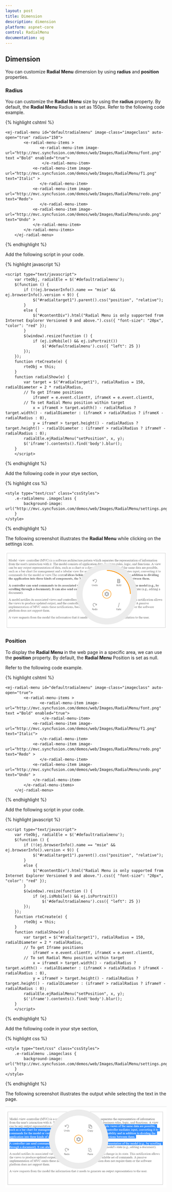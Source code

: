 ```yaml
---
layout: post
title: Dimension
description: dimension
platform: aspnet-core
control: RadialMenu 
documentation: ug
---
```


## Dimension

You can customize **Radial Menu** dimension by using **radius** and **position** properties.

### Radius

You can customize the **Radial Menu** size by using the **radius** property. By default, the **Radial Menu** Radius is set as 150px. Refer to the following code example.

{% highlight cshtml %}

    <ej-radial-menu id="defaultradialmenu" image-class="imageclass" auto-open="true" radius="150">
            <e-radial-menu-items >
                   <e-radial-menu-item image-url="http://mvc.syncfusion.com/demos/web/Images/RadialMenu/font.png" text ="Bold" enabled="true">
                    </e-radial-menu-item>
                <e-radial-menu-item image-url="http://mvc.syncfusion.com/demos/web/Images/RadialMenu/f1.png" text="Italic" >
                   </e-radial-menu-item>
                <e-radial-menu-item image-url="http://mvc.syncfusion.com/demos/web/Images/RadialMenu/redo.png" text="Redo">
                   </e-radial-menu-item>
                <e-radial-menu-item image-url="http://mvc.syncfusion.com/demos/web/Images/RadialMenu/undo.png" text="Undo" >
                </e-radial-menu-item>
            </e-radial-menu-items>
        </ej-radial-menu>

{% endhighlight %}

Add the following script in your code.

{% highlight javascript %}

    <script type="text/javascript">
        var rteObj, radialEle = $('#defaultradialmenu');
        $(function () {
            if (!(ej.browserInfo().name == "msie" && ej.browserInfo().version < 9)) {
                $("#radialtarget1").parent().css("position", "relative");
            }
            else {
                $("#contentDiv").html("Radial Menu is only supported from Internet Explorer Versioned 9 and above.").css({ "font-size": "20px", "color": "red" });
            }
            $(window).resize(function () {
                if (ej.isMobile() && ej.isPortrait())
                    $('#defaultradialmenu').css({ "left": 25 })
            });
        });
        function rteCreate(e) {
            rteObj = this;
        }
        function radialShow(e) {
            var target = $("#radialtarget1"), radialRadius = 150, radialDiameter = 2 * radialRadius,
            // To get Iframe positions
                iframeY = e.event.clientY, iframeX = e.event.clientX,
            // To set Radial Menu position within target
                x = iframeX > target.width() - radialRadius ? target.width() - radialDiameter : (iframeX > radialRadius ? iframeX - radialRadius : 0),
                y = iframeY > target.height() - radialRadius ? target.height() - radialDiameter : (iframeY > radialRadius ? iframeY - radialRadius : 0);
            radialEle.ejRadialMenu("setPosition", x, y);
            $('iframe').contents().find('body').blur();
        }
        </script>

{% endhighlight %}

Add the following code in your stye section,

{% highlight css %}

    <style type="text/css" class="cssStyles">
        .e-radialmenu .imageclass {
            background-image: url("http://mvc.syncfusion.com/demos/web/Images/RadialMenu/settings.png");
        }
    </style>

{% endhighlight %}

The following screenshot illustrates the **Radial Menu** while clicking on the settings icon.

![](dimension-images/img1.png)

### Position 

To display the **Radial Menu** in the web page in a specific area, we can use the **position** property. By default, the **Radial Menu** Position is set as null. 

Refer to the following code example.

{% highlight cshtml %}

    <ej-radial-menu id="defaultradialmenu" image-class="imageclass" auto-open="true">
            <e-radial-menu-items >
                   <e-radial-menu-item image-url="http://mvc.syncfusion.com/demos/web/Images/RadialMenu/font.png" text ="Bold" enabled="true">
                    </e-radial-menu-item>
                <e-radial-menu-item image-url="http://mvc.syncfusion.com/demos/web/Images/RadialMenu/f1.png" text="Italic">
                   </e-radial-menu-item>
                <e-radial-menu-item image-url="http://mvc.syncfusion.com/demos/web/Images/RadialMenu/redo.png" text="Redo" >
                   </e-radial-menu-item>
                <e-radial-menu-item image-url="http://mvc.syncfusion.com/demos/web/Images/RadialMenu/undo.png" text="Undo" >
                </e-radial-menu-item>
            </e-radial-menu-items>
        </ej-radial-menu>

{% endhighlight %}

Add the following script in your code.

{% highlight javascript %}

    <script type="text/javascript">
        var rteObj, radialEle = $('#defaultradialmenu');
        $(function () {
            if (!(ej.browserInfo().name == "msie" && ej.browserInfo().version < 9)) {
                $("#radialtarget1").parent().css("position", "relative");
            }
            else {
                $("#contentDiv").html("Radial Menu is only supported from Internet Explorer Versioned 9 and above.").css({ "font-size": "20px", "color": "red" });
            }
            $(window).resize(function () {
                if (ej.isMobile() && ej.isPortrait())
                    $('#defaultradialmenu').css({ "left": 25 })
            });
        });
        function rteCreate(e) {
            rteObj = this;
        }
        function radialShow(e) {
            var target = $("#radialtarget1"), radialRadius = 150, radialDiameter = 2 * radialRadius,
            // To get Iframe positions
                iframeY = e.event.clientY, iframeX = e.event.clientX,
            // To set Radial Menu position within target
                x = iframeX > target.width() - radialRadius ? target.width() - radialDiameter : (iframeX > radialRadius ? iframeX - radialRadius : 0),
                y = iframeY > target.height() - radialRadius ? target.height() - radialDiameter : (iframeY > radialRadius ? iframeY - radialRadius : 0);
            radialEle.ejRadialMenu("setPosition", x, y);
            $('iframe').contents().find('body').blur();
        }
        </script>

{% endhighlight %}

Add the following code in your stye section,

{% highlight css %}

    <style type="text/css" class="cssStyles">
        .e-radialmenu .imageclass {
            background-image: url("http://mvc.syncfusion.com/demos/web/Images/RadialMenu/settings.png");
        }
    </style>

{% endhighlight %}

The following screenshot illustrates the output while selecting the text in the page.

![](dimension-images\img2.png)